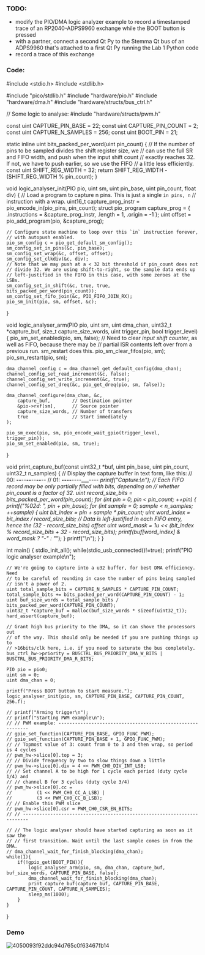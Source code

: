### TODO:

- modify the PIO/DMA logic analyzer example to record a timestamped trace of an RP2040-ADPS9960 exchange while the BOOT button is pressed
- with a partner, connect a second Qt Py to the Stemma Qt bus of an ADPS9960 that's attached to a first Qt Py running the Lab 1 Python code
- record a trace of this exchange

### Code:

#include <stdio.h>
#include <stdlib.h>

#include "pico/stdlib.h"
#include "hardware/pio.h"
#include "hardware/dma.h"
#include "hardware/structs/bus_ctrl.h"

// Some logic to analyse:
#include "hardware/structs/pwm.h"

const uint CAPTURE_PIN_BASE = 22;
const uint CAPTURE_PIN_COUNT = 2;
const uint CAPTURE_N_SAMPLES = 256;
const uint BOOT_PIN = 21;

static inline uint bits_packed_per_word(uint pin_count) {
    // If the number of pins to be sampled divides the shift register size, we
    // can use the full SR and FIFO width, and push when the input shift count
    // exactly reaches 32. If not, we have to push earlier, so we use the FIFO
    // a little less efficiently.
    const uint SHIFT_REG_WIDTH = 32;
    return SHIFT_REG_WIDTH - (SHIFT_REG_WIDTH % pin_count);
}

void logic_analyser_init(PIO pio, uint sm, uint pin_base, uint pin_count, float div) {
    // Load a program to capture n pins. This is just a single `in pins, n`
    // instruction with a wrap.
    uint16_t capture_prog_instr = pio_encode_in(pio_pins, pin_count);
    struct pio_program capture_prog = {
            .instructions = &capture_prog_instr,
            .length = 1,
            .origin = -1
    };
    uint offset = pio_add_program(pio, &capture_prog);

    // Configure state machine to loop over this `in` instruction forever,
    // with autopush enabled.
    pio_sm_config c = pio_get_default_sm_config();
    sm_config_set_in_pins(&c, pin_base);
    sm_config_set_wrap(&c, offset, offset);
    sm_config_set_clkdiv(&c, div);
    // Note that we may push at a < 32 bit threshold if pin_count does not
    // divide 32. We are using shift-to-right, so the sample data ends up
    // left-justified in the FIFO in this case, with some zeroes at the LSBs.
    sm_config_set_in_shift(&c, true, true, bits_packed_per_word(pin_count));
    sm_config_set_fifo_join(&c, PIO_FIFO_JOIN_RX);
    pio_sm_init(pio, sm, offset, &c);
}

void logic_analyser_arm(PIO pio, uint sm, uint dma_chan, uint32_t *capture_buf, size_t capture_size_words,
                        uint trigger_pin, bool trigger_level) {
    pio_sm_set_enabled(pio, sm, false);
    // Need to clear _input shift counter_, as well as FIFO, because there may be
    // partial ISR contents left over from a previous run. sm_restart does this.
    pio_sm_clear_fifos(pio, sm);
    pio_sm_restart(pio, sm);

    dma_channel_config c = dma_channel_get_default_config(dma_chan);
    channel_config_set_read_increment(&c, false);
    channel_config_set_write_increment(&c, true);
    channel_config_set_dreq(&c, pio_get_dreq(pio, sm, false));

    dma_channel_configure(dma_chan, &c,
        capture_buf,        // Destination pointer
        &pio->rxf[sm],      // Source pointer
        capture_size_words, // Number of transfers
        true                // Start immediately
    );

    pio_sm_exec(pio, sm, pio_encode_wait_gpio(trigger_level, trigger_pin));
    pio_sm_set_enabled(pio, sm, true);
}

void print_capture_buf(const uint32_t *buf, uint pin_base, uint pin_count, uint32_t n_samples) {
    // Display the capture buffer in text form, like this:
    // 00: __--__--__--__--__--__--
    // 01: ____----____----____----
    printf("Capture:\n");
    // Each FIFO record may be only partially filled with bits, depending on
    // whether pin_count is a factor of 32.
    uint record_size_bits = bits_packed_per_word(pin_count);
    for (int pin = 0; pin < pin_count; ++pin) {
        printf("%02d: ", pin + pin_base);
        for (int sample = 0; sample < n_samples; ++sample) {
            uint bit_index = pin + sample * pin_count;
            uint word_index = bit_index / record_size_bits;
            // Data is left-justified in each FIFO entry, hence the (32 - record_size_bits) offset
            uint word_mask = 1u << (bit_index % record_size_bits + 32 - record_size_bits);
            printf(buf[word_index] & word_mask ? "-" : "_");
        }
        printf("\n");
    }
}

int main() {
    stdio_init_all();
    while(stdio_usb_connected()!=true);
    printf("PIO logic analyser example\n");

    // We're going to capture into a u32 buffer, for best DMA efficiency. Need
    // to be careful of rounding in case the number of pins being sampled
    // isn't a power of 2.
    uint total_sample_bits = CAPTURE_N_SAMPLES * CAPTURE_PIN_COUNT;
    total_sample_bits += bits_packed_per_word(CAPTURE_PIN_COUNT) - 1;
    uint buf_size_words = total_sample_bits / bits_packed_per_word(CAPTURE_PIN_COUNT);
    uint32_t *capture_buf = malloc(buf_size_words * sizeof(uint32_t));
    hard_assert(capture_buf);

    // Grant high bus priority to the DMA, so it can shove the processors out
    // of the way. This should only be needed if you are pushing things up to
    // >16bits/clk here, i.e. if you need to saturate the bus completely.
    bus_ctrl_hw->priority = BUSCTRL_BUS_PRIORITY_DMA_W_BITS | BUSCTRL_BUS_PRIORITY_DMA_R_BITS;

    PIO pio = pio0;
    uint sm = 0;
    uint dma_chan = 0;

    printf("Press BOOT button to start measure.");
    logic_analyser_init(pio, sm, CAPTURE_PIN_BASE, CAPTURE_PIN_COUNT, 256.f);

    // printf("Arming trigger\n");
    // printf("Starting PWM example\n");
    // // PWM example: -----------------------------------------------------------
    // gpio_set_function(CAPTURE_PIN_BASE, GPIO_FUNC_PWM);
    // gpio_set_function(CAPTURE_PIN_BASE + 1, GPIO_FUNC_PWM);
    // // Topmost value of 3: count from 0 to 3 and then wrap, so period is 4 cycles
    // pwm_hw->slice[0].top = 3;
    // // Divide frequency by two to slow things down a little
    // pwm_hw->slice[0].div = 4 << PWM_CH0_DIV_INT_LSB;
    // // Set channel A to be high for 1 cycle each period (duty cycle 1/4) and
    // // channel B for 3 cycles (duty cycle 3/4)
    // pwm_hw->slice[0].cc =
    //         (1 << PWM_CH0_CC_A_LSB) |
    //         (3 << PWM_CH0_CC_B_LSB);
    // // Enable this PWM slice
    // pwm_hw->slice[0].csr = PWM_CH0_CSR_EN_BITS;
    // // ------------------------------------------------------------------------

    // // The logic analyser should have started capturing as soon as it saw the
    // // first transition. Wait until the last sample comes in from the DMA.
    // dma_channel_wait_for_finish_blocking(dma_chan);
    while(1){
        if(!gpio_get(BOOT_PIN)){
            logic_analyser_arm(pio, sm, dma_chan, capture_buf, buf_size_words, CAPTURE_PIN_BASE, false);
            dma_channel_wait_for_finish_blocking(dma_chan);
            print_capture_buf(capture_buf, CAPTURE_PIN_BASE, CAPTURE_PIN_COUNT, CAPTURE_N_SAMPLES);
            sleep_ms(1000);
        }
    }
    
}

### Demo

![4050093f92ddc94d765c0f63467fb14](https://user-images.githubusercontent.com/114200453/202055753-f6600089-01ff-4727-b5b3-c2d5f34a6802.png)

